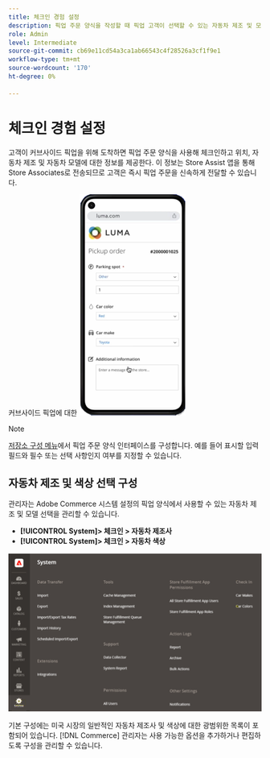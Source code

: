 ```yaml
---
title: 체크인 경험 설정
description: 픽업 주문 양식을 작성할 때 픽업 고객이 선택할 수 있는 자동차 제조 및 모델&rbrack; 선택 사항을 구성합니다.
role: Admin
level: Intermediate
source-git-commit: cb69e11cd54a3ca1ab66543c4f28526a3cf1f9e1
workflow-type: tm+mt
source-wordcount: '170'
ht-degree: 0%

---
```


# 체크인 경험 설정

고객이 커브사이드 픽업을 위해 도착하면 픽업 주문 양식을 사용해 체크인하고 위치, 자동차 제조 및 자동차 모델에 대한 정보를 제공한다. 이 정보는 Store Assist 앱을 통해 Store Associates로 전송되므로 고객은 즉시 픽업 주문을 신속하게 전달할 수 있습니다.

커브사이드 픽업에 대한 ![[!DNL Check-In Experience Car Make] 및 [!DNL Model] 설정](assets/checkin-system-settings-car-options.png)

>[!NOTE]
>
>[저장소 구성 메뉴](merchant-store-configuration.md#configure-check-in-experience-interface-options)에서 픽업 주문 양식 인터페이스를 구성합니다. 예를 들어 표시할 입력 필드와 필수 또는 선택 사항인지 여부를 지정할 수 있습니다.


## 자동차 제조 및 색상 선택 구성

관리자는 Adobe Commerce 시스템 설정의 픽업 양식에서 사용할 수 있는 자동차 제조 및 모델 선택을 관리할 수 있습니다.

- **[!UICONTROL System]> 체크인 > 자동차 제조사**
- **[!UICONTROL System]> 체크인 > 자동차 색상**

![[!DNL Check-In Experience system configuration for curbside pickup]](assets/check-in-experience-system-config.png)

기본 구성에는 미국 시장의 일반적인 자동차 제조사 및 색상에 대한 광범위한 목록이 포함되어 있습니다. [!DNL Commerce] 관리자는 사용 가능한 옵션을 추가하거나 편집하도록 구성을 관리할 수 있습니다.
